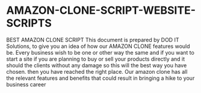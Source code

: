 # AMAZON-CLONE-SCRIPT-WEBSITE-SCRIPTS
BEST AMAZON CLONE SCRIPT This document is prepared by DOD IT Solutions, to give you an idea of how our AMAZON CLONE features would be. Every business wish to be one or other way the same and if you want to start a site  if you are planning to buy or  sell your products directly and it should the clients without any damage so this will the best way you have chosen.  then you have reached the right place. Our amazon clone has all the relevant features and benefits that could result in bringing a hike to your business career
